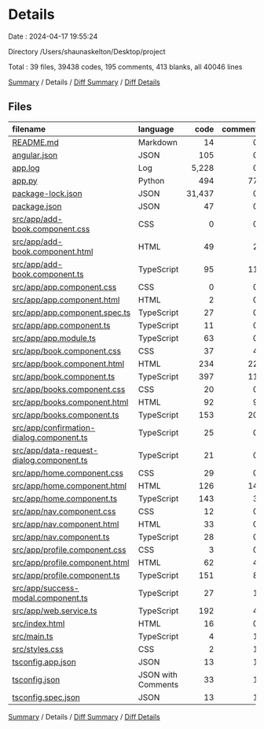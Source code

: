 # Details

Date : 2024-04-17 19:55:24

Directory /Users/shaunaskelton/Desktop/project

Total : 39 files,  39438 codes, 195 comments, 413 blanks, all 40046 lines

[Summary](results.md) / Details / [Diff Summary](diff.md) / [Diff Details](diff-details.md)

## Files
| filename | language | code | comment | blank | total |
| :--- | :--- | ---: | ---: | ---: | ---: |
| [README.md](/README.md) | Markdown | 14 | 0 | 14 | 28 |
| [angular.json](/angular.json) | JSON | 105 | 0 | 0 | 105 |
| [app.log](/app.log) | Log | 5,228 | 0 | 1 | 5,229 |
| [app.py](/app.py) | Python | 494 | 77 | 94 | 665 |
| [package-lock.json](/package-lock.json) | JSON | 31,437 | 0 | 1 | 31,438 |
| [package.json](/package.json) | JSON | 47 | 0 | 1 | 48 |
| [src/app/add-book.component.css](/src/app/add-book.component.css) | CSS | 0 | 0 | 1 | 1 |
| [src/app/add-book.component.html](/src/app/add-book.component.html) | HTML | 49 | 2 | 2 | 53 |
| [src/app/add-book.component.ts](/src/app/add-book.component.ts) | TypeScript | 95 | 11 | 18 | 124 |
| [src/app/app.component.css](/src/app/app.component.css) | CSS | 0 | 0 | 1 | 1 |
| [src/app/app.component.html](/src/app/app.component.html) | HTML | 2 | 0 | 1 | 3 |
| [src/app/app.component.spec.ts](/src/app/app.component.spec.ts) | TypeScript | 27 | 0 | 5 | 32 |
| [src/app/app.component.ts](/src/app/app.component.ts) | TypeScript | 11 | 0 | 3 | 14 |
| [src/app/app.module.ts](/src/app/app.module.ts) | TypeScript | 63 | 0 | 6 | 69 |
| [src/app/book.component.css](/src/app/book.component.css) | CSS | 37 | 4 | 11 | 52 |
| [src/app/book.component.html](/src/app/book.component.html) | HTML | 234 | 22 | 27 | 283 |
| [src/app/book.component.ts](/src/app/book.component.ts) | TypeScript | 397 | 11 | 56 | 464 |
| [src/app/books.component.css](/src/app/books.component.css) | CSS | 20 | 0 | 6 | 26 |
| [src/app/books.component.html](/src/app/books.component.html) | HTML | 92 | 9 | 9 | 110 |
| [src/app/books.component.ts](/src/app/books.component.ts) | TypeScript | 153 | 20 | 22 | 195 |
| [src/app/confirmation-dialog.component.ts](/src/app/confirmation-dialog.component.ts) | TypeScript | 25 | 0 | 4 | 29 |
| [src/app/data-request-dialog.component.ts](/src/app/data-request-dialog.component.ts) | TypeScript | 21 | 0 | 4 | 25 |
| [src/app/home.component.css](/src/app/home.component.css) | CSS | 29 | 0 | 7 | 36 |
| [src/app/home.component.html](/src/app/home.component.html) | HTML | 126 | 14 | 8 | 148 |
| [src/app/home.component.ts](/src/app/home.component.ts) | TypeScript | 143 | 3 | 24 | 170 |
| [src/app/nav.component.css](/src/app/nav.component.css) | CSS | 12 | 0 | 2 | 14 |
| [src/app/nav.component.html](/src/app/nav.component.html) | HTML | 33 | 0 | 1 | 34 |
| [src/app/nav.component.ts](/src/app/nav.component.ts) | TypeScript | 28 | 0 | 5 | 33 |
| [src/app/profile.component.css](/src/app/profile.component.css) | CSS | 3 | 0 | 1 | 4 |
| [src/app/profile.component.html](/src/app/profile.component.html) | HTML | 62 | 4 | 4 | 70 |
| [src/app/profile.component.ts](/src/app/profile.component.ts) | TypeScript | 151 | 8 | 18 | 177 |
| [src/app/success-modal.component.ts](/src/app/success-modal.component.ts) | TypeScript | 27 | 1 | 4 | 32 |
| [src/app/web.service.ts](/src/app/web.service.ts) | TypeScript | 192 | 4 | 41 | 237 |
| [src/index.html](/src/index.html) | HTML | 16 | 0 | 1 | 17 |
| [src/main.ts](/src/main.ts) | TypeScript | 4 | 1 | 5 | 10 |
| [src/styles.css](/src/styles.css) | CSS | 2 | 1 | 2 | 5 |
| [tsconfig.app.json](/tsconfig.app.json) | JSON | 13 | 1 | 1 | 15 |
| [tsconfig.json](/tsconfig.json) | JSON with Comments | 33 | 1 | 1 | 35 |
| [tsconfig.spec.json](/tsconfig.spec.json) | JSON | 13 | 1 | 1 | 15 |

[Summary](results.md) / Details / [Diff Summary](diff.md) / [Diff Details](diff-details.md)